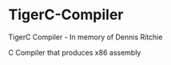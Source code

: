 # TigerC-Compiler
TigerC Compiler - In memory of Dennis Ritchie

C Compiler that produces x86 assembly


